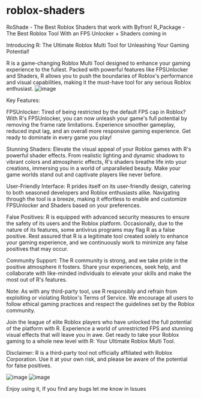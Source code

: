 # roblox-shaders
RoShade - The Best Roblox Shaders that work with Byfron!
R_Package - The Best Roblox Tool With an FPS Unlocker + Shaders coming in

Introducing R: The Ultimate Roblox Multi Tool for Unleashing Your Gaming Potential!

R is a game-changing Roblox Multi Tool designed to enhance your gaming experience to the fullest. Packed with powerful features like FPSUnlocker and Shaders, R allows you to push the boundaries of Roblox's performance and visual capabilities, making it the must-have tool for any serious Roblox enthusiast.
![image](https://github.com/korsnveen/roblox-shaders/assets/141190483/789efe19-b418-45a6-80c0-8439f15db7e0)

Key Features:

FPSUnlocker: Tired of being restricted by the default FPS cap in Roblox? With R's FPSUnlocker, you can now unleash your game's full potential by removing the frame rate limitations. Experience smoother gameplay, reduced input lag, and an overall more responsive gaming experience. Get ready to dominate in every game you play!

Stunning Shaders: Elevate the visual appeal of your Roblox games with R's powerful shader effects. From realistic lighting and dynamic shadows to vibrant colors and atmospheric effects, R's shaders breathe life into your creations, immersing you in a world of unparalleled beauty. Make your game worlds stand out and captivate players like never before.

User-Friendly Interface: R prides itself on its user-friendly design, catering to both seasoned developers and Roblox enthusiasts alike. Navigating through the tool is a breeze, making it effortless to enable and customize FPSUnlocker and Shaders based on your preferences.

False Positives: R is equipped with advanced security measures to ensure the safety of its users and the Roblox platform. Occasionally, due to the nature of its features, some antivirus programs may flag R as a false positive. Rest assured that R is a legitimate tool created solely to enhance your gaming experience, and we continuously work to minimize any false positives that may occur.

Community Support: The R community is strong, and we take pride in the positive atmosphere it fosters. Share your experiences, seek help, and collaborate with like-minded individuals to elevate your skills and make the most out of R's features.

Note: As with any third-party tool, use R responsibly and refrain from exploiting or violating Roblox's Terms of Service. We encourage all users to follow ethical gaming practices and respect the guidelines set by the Roblox community.

Join the league of elite Roblox players who have unlocked the full potential of the platform with R. Experience a world of unrestricted FPS and stunning visual effects that will leave you in awe. Get ready to take your Roblox gaming to a whole new level with R: Your Ultimate Roblox Multi Tool.

Disclaimer: R is a third-party tool not officially affiliated with Roblox Corporation. Use it at your own risk, and please be aware of the potential for false positives.

![image](https://github.com/korsnveen/roblox-shaders/assets/141190483/833cd289-16ba-45b2-ba60-ee44fdb54569)
![image](https://github.com/korsnveen/roblox-shaders/assets/141190483/05ba7a33-aa32-4277-b027-92714aa712ae)

Enjoy using it, If you find any bugs let me know in Issues
